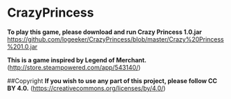 # CrazyPrincess

**To play this game, please download and run Crazy Princess 1.0.jar**
https://github.com/logeeker/CrazyPrincess/blob/master/Crazy%20Princess%201.0.jar

**This is a game inspired by Legend of Merchant.**
(http://store.steampowered.com/app/543140/)

##Copyright
**If you wish to use any part of this project, please follow CC BY 4.0.**
(https://creativecommons.org/licenses/by/4.0/)
